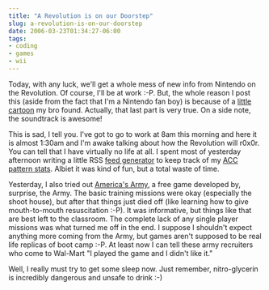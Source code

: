 ```yaml
---
title: "A Revolution is on our Doorstep"
slug: a-revolution-is-on-our-doorstep
date: 2006-03-23T01:34:27-06:00
tags:
- coding
- games
- wii
---
```

Today, with any luck, we'll get a whole mess of new info from Nintendo on the Revolution. Of course, I'll be at work :-P. But, the whole reason I post this (aside from the fact that I'm a Nintendo fan boy) is because of a [little cartoon](http://www.ifilm.com/ifilmdetail/2686716?htv=12) my bro found. Actually, that last part is very true. On a side note, the soundtrack is awesome!

This is sad, I tell you. I've got to go to work at 8am this morning and here it is almost 1:30am and I'm awake talking about how the Revolution will r0x0r. You can tell that I have virtually no life at all. I spent most of yesterday afternoon writing a little RSS [feed generator](http://www.dxprog.com/patternrss.php?user=dxprog) to keep track of my [ACC pattern stats](http://www.animalcrossingcommunity.com/patterns.asp?UserLogin=dxprog). Albiet it was kind of fun, but a total waste of time.

Yesterday, I also tried out [America's Army](http://www.americasarmy.com), a free game developed by, surprise, the Army. The basic training missions were okay (especially the shoot house), but after that things just died off (like learning how to give mouth-to-mouth resuscitation :-P). It was informative, but things like that are best left to the classroom. The complete lack of any single player missions was what turned me off in the end. I suppose I shouldn't expect anything more coming from the Army, but games aren't supposed to be real life replicas of boot camp :-P. At least now I can tell these army recruiters who come to Wal-Mart "I played the game and I didn't like it."

Well, I really must try to get some sleep now. Just remember, nitro-glycerin is incredibly dangerous and unsafe to drink :-)
